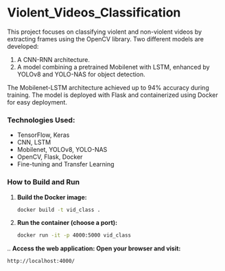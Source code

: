 # Violent_Videos_Classification

This project focuses on classifying violent and non-violent videos by extracting frames using the OpenCV library. Two different models are developed:

1. A CNN-RNN architecture.
2. A model combining a pretrained Mobilenet with LSTM, enhanced by YOLOv8 and YOLO-NAS for object detection.

The Mobilenet-LSTM architecture achieved up to 94% accuracy during training. The model is deployed with Flask and containerized using Docker for easy deployment.

### Technologies Used:
- TensorFlow, Keras
- CNN, LSTM
- Mobilenet, YOLOv8, YOLO-NAS
- OpenCV, Flask, Docker
- Fine-tuning and Transfer Learning

### How to Build and Run

1. **Build the Docker image:**
   ```bash
   docker build -t vid_class .

2. **Run the container (choose a port):**
   ```bash
   docker run -it -p 4000:5000 vid_class

.. **Access the web application: Open your browser and visit:**
   ```bash
   http://localhost:4000/
